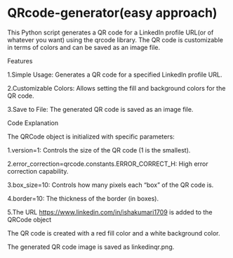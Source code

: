 # QRcode-generator(easy approach)
This Python script generates a QR code for a LinkedIn profile URL(or of whatever you want) using the qrcode library. The QR code is customizable in terms of colors and can be saved as an image file.


Features

1.Simple Usage: Generates a QR code for a specified LinkedIn profile URL.

2.Customizable Colors: Allows setting the fill and background colors for the QR code.

3.Save to File: The generated QR code is saved as an image file.

Code Explanation

The QRCode object is initialized with specific parameters:

1.version=1: Controls the size of the QR code (1 is the smallest). 

2.error_correction=qrcode.constants.ERROR_CORRECT_H: High error correction capability.

3.box_size=10: Controls how many pixels each “box” of the QR code is.

4.border=10: The thickness of the border (in boxes).

5.The URL https://www.linkedin.com/in/ishakumari1709 is added to the QRCode object


The QR code is created with a red fill color and a white background color.

The generated QR code image is saved as linkedinqr.png.
